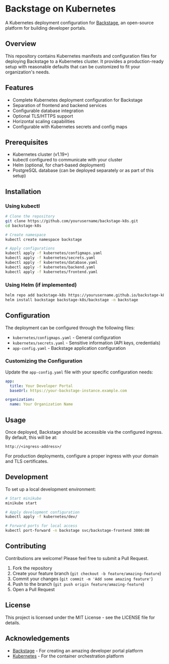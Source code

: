 # Backstage on Kubernetes

A Kubernetes deployment configuration for [Backstage](https://backstage.io/), an open-source platform for building developer portals.

## Overview

This repository contains Kubernetes manifests and configuration files for deploying Backstage to a Kubernetes cluster. It provides a production-ready setup with reasonable defaults that can be customized to fit your organization's needs.

## Features

- Complete Kubernetes deployment configuration for Backstage
- Separation of frontend and backend services
- Configurable database integration
- Optional TLS/HTTPS support
- Horizontal scaling capabilities
- Configurable with Kubernetes secrets and config maps

## Prerequisites

- Kubernetes cluster (v1.19+)
- kubectl configured to communicate with your cluster
- Helm (optional, for chart-based deployment)
- PostgreSQL database (can be deployed separately or as part of this setup)

## Installation

### Using kubectl

```bash
# Clone the repository
git clone https://github.com/yourusername/backstage-k8s.git
cd backstage-k8s

# Create namespace
kubectl create namespace backstage

# Apply configurations
kubectl apply -f kubernetes/configmaps.yaml
kubectl apply -f kubernetes/secrets.yaml
kubectl apply -f kubernetes/database.yaml
kubectl apply -f kubernetes/backend.yaml
kubectl apply -f kubernetes/frontend.yaml
```

### Using Helm (if implemented)

```bash
helm repo add backstage-k8s https://yourusername.github.io/backstage-k8s
helm install backstage backstage-k8s/backstage -n backstage
```

## Configuration

The deployment can be configured through the following files:

- `kubernetes/configmaps.yaml` - General configuration
- `kubernetes/secrets.yaml` - Sensitive information (API keys, credentials)
- `app-config.yaml` - Backstage application configuration

### Customizing the Configuration

Update the `app-config.yaml` file with your specific configuration needs:

```yaml
app:
  title: Your Developer Portal
  baseUrl: https://your-backstage-instance.example.com

organization:
  name: Your Organization Name
```

## Usage

Once deployed, Backstage should be accessible via the configured ingress. By default, this will be at:

```
http://<ingress-address>/
```

For production deployments, configure a proper ingress with your domain and TLS certificates.

## Development

To set up a local development environment:

```bash
# Start minikube
minikube start

# Apply development configuration
kubectl apply -f kubernetes/dev/

# Forward ports for local access
kubectl port-forward -n backstage svc/backstage-frontend 3000:80
```

## Contributing

Contributions are welcome! Please feel free to submit a Pull Request.

1. Fork the repository
2. Create your feature branch (`git checkout -b feature/amazing-feature`)
3. Commit your changes (`git commit -m 'Add some amazing feature'`)
4. Push to the branch (`git push origin feature/amazing-feature`)
5. Open a Pull Request

## License

This project is licensed under the MIT License - see the LICENSE file for details.

## Acknowledgements

- [Backstage](https://backstage.io/) - For creating an amazing developer portal platform
- [Kubernetes](https://kubernetes.io/) - For the container orchestration platform
